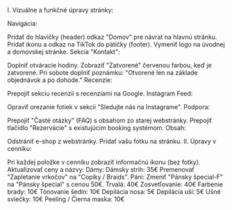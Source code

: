 I. Vizuálne a funkčné úpravy stránky:

Navigácia:

Pridať do hlavičky (header) odkaz "Domov" pre návrat na hlavnú stránku.
Pridať ikonu a odkaz na TikTok do pätičky (footer).
Vymeniť logo na úvodnej a domovskej stránke.
Sekcia "Kontakt":

Doplniť otváracie hodiny.
Zobraziť "Zatvorené" červenou farbou, keď je zatvorené.
Pri sobote doplniť poznámku: "Otvorené len na základe objednávok a po dohode."
Recenzie:

Prepojiť sekciu recenzií s recenziami na Google.
Instagram Feed:

Opraviť orezanie fotiek v sekcii "Sledujte nás na Instagrame".
Podpora:

Prepojiť "Časté otázky" (FAQ) s obsahom zo starej webstránky.
Prepojiť tlačidlo "Rezervácie" s existujúcim booking systémom.
Obsah:

Odstrániť e-shop z webstránky.
Pridať vašu fotku na stránku.
II. Úpravy v cenníku:

Pri každej položke v cenníku zobraziť informačnú ikonu (bez fotky).
Aktualizovať ceny a názvy:
Dámy:
Dámsky strih: 35€
Premenovať "Zapletanie vrkočov" na "Copíky / Braids".
Páni:
Zmeniť "Pánsky špecial-F" na "Pánsky špecial" s cenou 50€.
Trvalá: 40€
Zosvetľovanie: 40€
Farbenie brady: 10€
Tónovanie šedín: 10€
Depilácia nosa: 5€
Depilácia uší: 5€
Ušné sviečky: 10€
Peeling / Čierna maska: 10€